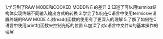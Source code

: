 1.学习到了RAW MODE和COOKED MODE各自的差异
2.知道了可以用termios结构体实现终端不同输入输出方式的转换
3.学会了如何在C语言中使用termios来设置终端的RAW MODE
4.对read()函数的使用有了更深入的理解
5.了解了如何在C语言中使用printf()函数来控制光标的位置
6.加深了对c语言中文件io的基本操作的理解

